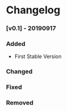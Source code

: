 # Changelog


### [v0.1] - 20190917
### Added
- First Stable Version

### Changed

### Fixed

### Removed
